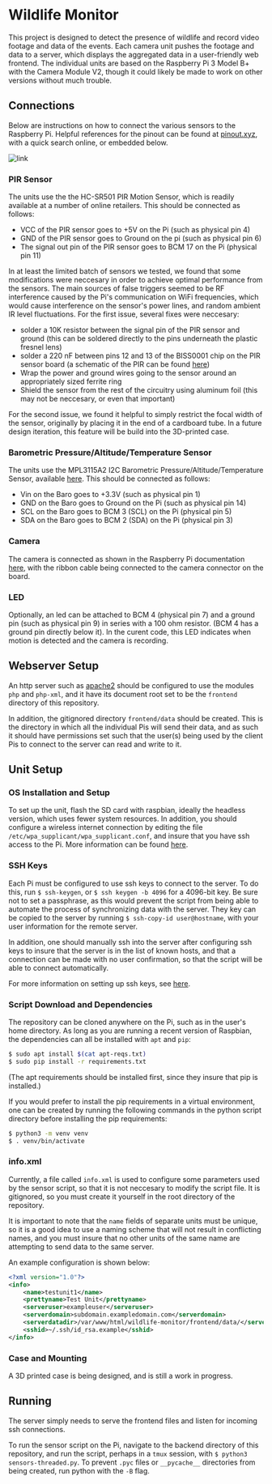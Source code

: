 # Wildlife Monitor
This project is designed to detect the presence of wildlife and record video footage and data of the events. Each camera unit pushes the footage and data to a server, which displays the aggregated data in a user-friendly web frontend. The individual units are based on the Raspberry Pi 3 Model B+ with the Camera Module V2, though it could likely be made to work on other versions without much trouble.

## Connections
Below are instructions on how to connect the various sensors to the Raspberry Pi. Helpful references for the pinout can be found at [pinout.xyz](https://pinout.xyz/), with a quick search online, or embedded below.

![link](https://www.raspberrypi-spy.co.uk/wp-content/uploads/2014/07/Raspberry-Pi-GPIO-Layout-Model-B-Plus-rotated.png)

### PIR Sensor
The units use the the HC-SR501 PIR Motion Sensor, which is readily available at a number of online retailers. This should be connected as follows:
* VCC of the PIR sensor goes to +5V on the Pi (such as physical pin 4)
* GND of the PIR sensor goes to Ground on the pi (such as physical pin 6)
* The signal out pin of the PIR sensor goes to BCM 17 on the Pi (physical pin 11)

In at least the limited batch of sensors we tested, we found that some modifications were neccesary in order to achieve optimal performance from the sensors. The main sources of false triggers seemed to be RF interference caused by the Pi's communication on WiFi frequencies, which would cause interference on the sensor's power lines, and random ambient IR level fluctuations. For the first issue, several fixes were neccesary:
* solder a 10K resistor between the signal pin of the PIR sensor and ground (this can be soldered directly to the pins underneath the plastic fresnel lens)
* solder a 220 nF between pins 12 and 13 of the BISS0001 chip on the PIR sensor board (a schematic of the PIR can be found [here](https://www.mpja.com/download/31227sc.pdf))
* Wrap the power and ground wires going to the sensor around an appropriately sized ferrite ring
* Shield the sensor from the rest of the circuitry using aluminum foil (this may not be neccesary, or even that important)

For the second issue, we found it helpful to simply restrict the focal width of the sensor, originally by placing it in the end of a cardboard tube. In a future design iteration, this feature will be build into the 3D-printed case.

### Barometric Pressure/Altitude/Temperature Sensor
The units use the MPL3115A2 I2C Barometric Pressure/Altitude/Temperature Sensor, available [here](https://www.adafruit.com/product/1893). This should be connected as follows:
* Vin on the Baro goes to +3.3V (such as physical pin 1)
* GND on the Baro goes to Ground on the Pi (such as physical pin 14)
* SCL on the Baro goes to BCM 3 (SCL) on the Pi (physical pin 5)
* SDA on the Baro goes to BCM 2 (SDA) on the Pi (physical pin 3)

### Camera
The camera is connected as shown in the Raspberry Pi documentation [here](https://projects.raspberrypi.org/en/projects/getting-started-with-picamera/4), with the ribbon cable being connected to the camera connector on the board.

### LED
Optionally, an led can be attached to BCM 4 (physical pin 7) and a ground pin (such as physical pin 9) in series with a 100 ohm resistor. (BCM 4 has a ground pin directly below it). In the curent code, this LED indicates when motion is detected and the camera is recording.

## Webserver Setup
An http server such as [apache2](https://httpd.apache.org/) should be configured to use the modules `php` and `php-xml`, and it have its document root set to be the `frontend` directory of this repository.

In addition, the gitignored directory `frontend/data` should be created. This is the directory in which all the individual Pis will send their data, and as such it should have permissions set such that the user(s) being used by the client Pis to connect to the server can read and write to it.

## Unit Setup

### OS Installation and Setup
To set up the unit, flash the SD card with raspbian, ideally the headless version, which uses fewer system resources. In addition, you should configure a wireless internet connection by editing the file `/etc/wpa_supplicant/wpa_supplicant.conf`, and insure that you have ssh access to the Pi. More information can be found [here](https://www.raspberrypi.org/documentation/configuration/wireless/).

### SSH Keys
Each Pi must be configured to use ssh keys to connect to the server. To do this, run `$ ssh-keygen`, or `$ ssh keygen -b 4096` for a 4096-bit key. Be sure not to set a passphrase, as this would prevent the script from being able to automate the process of synchronizing data with the server. They key can be copied to the server by running `$ ssh-copy-id user@hostname`, with your user information for the remote server.

In addition, one should manually ssh into the server after configuring ssh keys to insure that the server is in the list of known hosts, and that a connection can be made with no user confirmation, so that the script will be able to connect automatically.

For more information on setting up ssh keys, see [here](https://www.digitalocean.com/community/tutorials/how-to-set-up-ssh-keys-on-ubuntu-1804).

### Script Download and Dependencies
The repository can be cloned anywhere on the Pi, such as in the user's home directory. As long as you are running a recent version of Raspbian, the dependencies can all be installed with `apt` and `pip`:
```bash
$ sudo apt install $(cat apt-reqs.txt)
$ sudo pip install -r requirements.txt
```
(The apt requirements should be installed first, since they insure that pip is installed.)

If you would prefer to install the pip requirements in a virtual environment, one can be created by running the following commands in the python script directory before installing the pip requirements:
```bash
$ python3 -m venv venv
$ . venv/bin/activate
```

### info.xml
Currently, a file called `info.xml` is used to configure some parameters used by the sensor script, so that it is not neccesary to modify the script file. It is gitignored, so you must create it yourself in the root directory of the repository.

It is important to note that the `name` fields of separate units must be unique, so it is a good idea to use a naming scheme that will not result in conflicting names, and you must insure that no other units of the same name are attempting to send data to the same server.

An example configuration is shown below:
```xml
<?xml version="1.0"?>
<info>
    <name>testunit1</name>
    <prettyname>Test Unit</prettyname>
    <serveruser>exampleuser</serveruser>
    <serverdomain>subdomain.exampledomain.com</serverdomain>
    <serverdatadir>/var/www/html/wildlife-monitor/frontend/data/</serverdatadir>
    <sshid>~/.ssh/id_rsa.example</sshid>
</info>

```

### Case and Mounting
A 3D printed case is being designed, and is still a work in progress.

## Running
The server simply needs to serve the frontend files and listen for incoming ssh connections.

To run the sensor script on the Pi, navigate to the backend directory of this repository, and run the script, perhaps in a `tmux` session, with `$ python3 sensors-threaded.py`. To prevent `.pyc` files or `__pycache__` directories from being created, run python with the `-B` flag.
